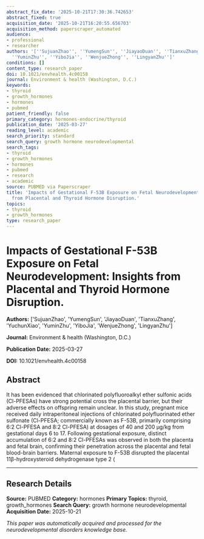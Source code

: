 ```yaml
---
abstract_fix_date: '2025-10-21T17:30:36.742653'
abstract_fixed: true
acquisition_date: '2025-10-21T16:20:55.656703'
acquisition_method: paperscraper_automated
audience:
- professional
- researcher
authors: '[''SujuanZhao'', ''YumengSun'', ''JiayaoDuan'', ''TianxuZhang'', ''YuchunXiao'',
  ''YuminZhu'', ''YiboJia'', ''WenjueZhong'', ''LingyanZhu'']'
conditions: []
content_type: research_paper
doi: 10.1021/envhealth.4c00158
journal: Environment & health (Washington, D.C.)
keywords:
- thyroid
- growth_hormones
- hormones
- pubmed
patient_friendly: false
primary_category: hormones-endocrine/thyroid
publication_date: '2025-03-27'
reading_level: academic
search_priority: standard
search_query: growth hormone neurodevelopmental
search_tags:
- thyroid
- growth_hormones
- hormones
- pubmed
- research
- academic
source: PUBMED via Paperscraper
title: 'Impacts of Gestational F-53B Exposure on Fetal Neurodevelopment: Insights
  from Placental and Thyroid Hormone Disruption.'
topics:
- thyroid
- growth_hormones
type: research_paper
---
```


# Impacts of Gestational F-53B Exposure on Fetal Neurodevelopment: Insights from Placental and Thyroid Hormone Disruption.

**Authors:** ['SujuanZhao', 'YumengSun', 'JiayaoDuan', 'TianxuZhang', 'YuchunXiao', 'YuminZhu', 'YiboJia', 'WenjueZhong', 'LingyanZhu']

**Journal:** Environment & health (Washington, D.C.)

**Publication Date:** 2025-03-27

**DOI:** 10.1021/envhealth.4c00158

## Abstract

It has been evidenced that chlorinated polyfluoroalkyl ether sulfonic acids (Cl-PFESAs) have strong potential cross the placental barrier, but their adverse effects on offspring remain unclear. In this study, pregnant mice received daily intraperitoneal injections of chlorinated polyfluorinated ether sulfonate (Cl-PFESA; commercially known as F-53B, primarily comprising 6:2 Cl-PFESA and 8:2 Cl-PFESA) at dosages of 40 and 200 μg/kg from gestational days 6 to 17. Following gestational exposure, distinct accumulation of 6:2 and 8:2 Cl-PFESAs was observed in both the placenta and fetal brain, confirming their penetration across the placental and fetal blood-brain barriers. Maternal exposure to F-53B disrupted the placental 11β-hydroxysteroid dehydrogenase type 2 (

---

## Research Details

**Source:** PUBMED
**Category:** hormones
**Primary Topics:** thyroid, growth_hormones
**Search Query:** growth hormone neurodevelopmental
**Acquisition Date:** 2025-10-21

*This paper was automatically acquired and processed for the neurodevelopmental disorders knowledge base.*
